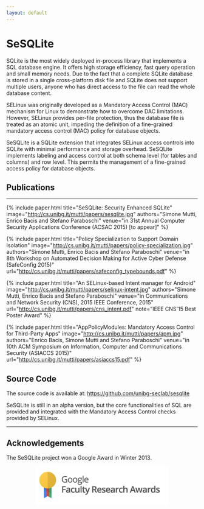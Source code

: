 ```yaml
---
layout: default
---
```


# SeSQLite

SQLite is the most widely deployed in-process library that implements a SQL database engine. It offers high storage efficiency, fast query operation and small memory needs. Due to the fact that a complete SQLite database is stored in a single cross-platform disk file and SQLite does not support multiple users, anyone who has direct access to the file can read the whole database content.

SELinux was originally developed as a Mandatory Access Control (MAC) mechanism for Linux to demonstrate how to overcome DAC limitations. However, SELinux provides per-file protection, thus the database file is treated as an atomic unit, impeding the definition of a fine-grained mandatory access control (MAC) policy for database objects.

SeSQLite is a SQLite extension that integrates SELinux access controls into SQLite with minimal performance and storage overhead. SeSQLite implements labeling and access control at both schema level (for tables and columns) and row level. This permits the management of a fine-grained access policy for database objects.


## Publications
---------------

{% include paper.html title="SeSQLite: Security Enhanced SQLite" image="http://cs.unibg.it/mutti/papers/sesqlite.jpg" authors="Simone Mutti, Enrico Bacis and Stefano Paraboschi" venue="in 31st Annual Computer Security Applications Conference (ACSAC 2015) [to appear]" %}

{% include paper.html title="Policy Specialization to Support Domain Isolation" image="http://cs.unibg.it/mutti/papers/policy-specialization.jpg" authors="Simone Mutti, Enrico Bacis and Stefano Paraboschi" venue="in 8th Workshop on Automated Decision Making for Active Cyber Defense (SafeConfig 2015)" url="http://cs.unibg.it/mutti/papers/safeconfig_typebounds.pdf" %}

{% include paper.html title="An SELinux-based Intent manager for Android" image="http://cs.unibg.it/mutti/papers/selinux-intent.jpg" authors="Simone Mutti, Enrico Bacis and Stefano Paraboschi" venue="in Communications and Network Security (CNS), 2015 IEEE Conference, 2015" url="http://cs.unibg.it/mutti/papers/cns_intent.pdf" note="IEEE CNS'15 Best Poster Award" %}

{% include paper.html title="AppPolicyModules: Mandatory Access Control for Third-Party Apps" image="http://cs.unibg.it/mutti/papers/apm.jpg" authors="Enrico Bacis, Simone Mutti and Stefano Paraboschi" venue="in 10th ACM Symposium on Information, Computer and Communications Security (ASIACCS 2015)" url="http://cs.unibg.it/mutti/papers/asiaccs15.pdf" %}

## Source Code

The source code is available at: <https://github.com/unibg-seclab/sesqlite>

SeSQLite is still in an alpha version, but the core functionalities of SQL are provided and integrated with the Mandatory Access Control checks provided by SELinux.

------

## Acknowledgements

The SeSQLite project won a Google Award in Winter 2013.

<center>
  <img style="margin: 0 auto;" src="/assets/images/faculty_award.png" />
</center>
